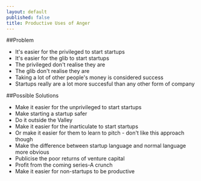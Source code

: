 ```yaml
---
layout: default
published: false
title: Productive Uses of Anger
---
```


##Problem
 * It's easier for the privileged to start startups
 * It's easier for the glib to start startups
 * The privileged don't realise they are
 * The glib don't realise they are
 * Taking a lot of other people's money is considered success
 * Startups really are a lot more succesful than any other form of company
 
##Possible Solutions
 * Make it easier for the unprivileged to start startups
  * Make starting a startup safer
  * Do it outside the Valley
 * Make it easier for the inarticulate to start startups
  * Or make it easier for them to learn to pitch - don't like this approach though
 * Make the difference between startup language and normal language more obvious
 * Publicise the poor returns of venture capital
 * Profit from the coming series-A crunch
 * Make it easier for non-startups to be productive
 